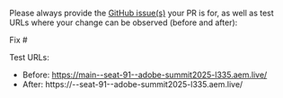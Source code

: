 Please always provide the [GitHub issue(s)](../issues) your PR is for, as well as test URLs where your change can be observed (before and after):

Fix #<gh-issue-id>

Test URLs:
- Before: https://main--seat-91--adobe-summit2025-l335.aem.live/
- After: https://<branch>--seat-91--adobe-summit2025-l335.aem.live/
